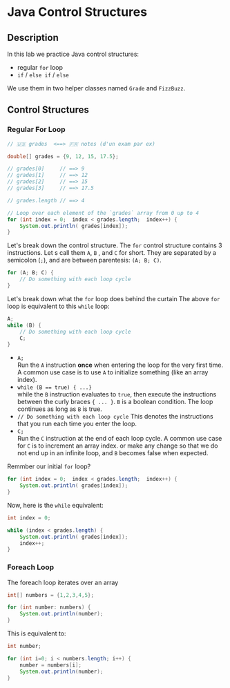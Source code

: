 # Java Control Structures

## Description

In this lab we practice Java control structures:

- regular `for` loop
- `if` / `else if` / `else`

We use them in two helper classes named `Grade` and `FizzBuzz`.

## Control Structures

### Regular For Loop

```java
// 🇺🇸 grades  <==> 🇫🇷 notes (d'un exam par ex)

double[] grades = {9, 12, 15, 17.5};

// grades[0]     // ==> 9
// grades[1]     // ==> 12
// grades[2]     // ==> 15
// grades[3]     // ==> 17.5

// grades.length // ==> 4

// Loop over each element of the `grades` array from 0 up to 4
for (int index = 0;  index < grades.length;  index++) {
    System.out.println( grades[index]);
}
```

Let's break down the control structure.
The `for` control structure contains 3 instructions. 
Let s call them `A`, `B` , and `C` for short.
They are separated by a semicolon (`;`), and are between parentesis: `(A; B; C)`.

```java
for (A; B; C) {
    // Do something with each loop cycle
}
```

Let's break down what the `for` loop does behind the curtain
The above `for` loop is equivalent to this `while` loop:

```java
A;
while (B) {
    // Do something with each loop cycle
    C;
}
```


- `A;`  
  Run the `A` instruction **once** when entering the loop for the very first time. 
  A common use case is to use `A` to initialize something (like an array index).
- `while (B == true) { ...}`  
  while the `B` instruction evaluates to `true`, then execute the instructions between the curly braces `{ ... }`.
  `B` is a boolean condition. The loop continues as long as `B` is true.
- `// Do something with each loop cycle`
  This denotes the instructions that you run each time you enter the loop.
- `C;`   
  Run the `C` instruction at the end of each loop cycle.
  A common use case for `C` is to increment an array index.
  or make any change so that we do not end up in an infinite loop, 
  and `B` becomes false when expected.

Remmber our initial `for` loop?

```java
for (int index = 0;  index < grades.length;  index++) {
    System.out.println( grades[index]);
}
```

Now, here is the `while` equivalent:

```java
int index = 0;

while (index < grades.length) {
    System.out.println( grades[index]);
    index++;
}
```

### Foreach Loop

The foreach loop iterates over an array
```java
int[] numbers = {1,2,3,4,5};

for (int number: numbers) {
    System.out.println(number);
}
```

This is equivalent to:

```java
int number;

for (int i=0; i < numbers.length; i++) {
    number = numbers[i];
    System.out.println(number);  
}
```